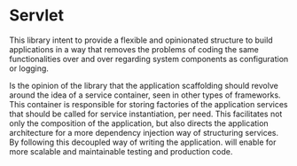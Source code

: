 # Servlet

This library intent to provide a flexible and opinionated structure to build
applications in a way that removes the problems of coding the same
functionalities over and over regarding system components as configuration
or logging.

Is the opinion of the library that the application scaffolding should revolve
around the idea of a service container, seen in other types of frameworks.
This container is responsible for storing factories of the application
services that should be called for service instantiation, per need. This
facilitates not only the composition of the application, but also directs the
application architecture for a more dependency injection way of structuring
services. By following this decoupled way of writing the application. will
enable for more scalable and maintainable testing and production code.

